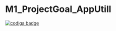# M1_ProjectGoal_AppUtill

<a href="https://app.codiga.io/public/user/github/manu9458">
   <img src="https://api.codiga.io/public/badge/user/github/manu9458?style=light" alt="codiga badge" />
</a>
